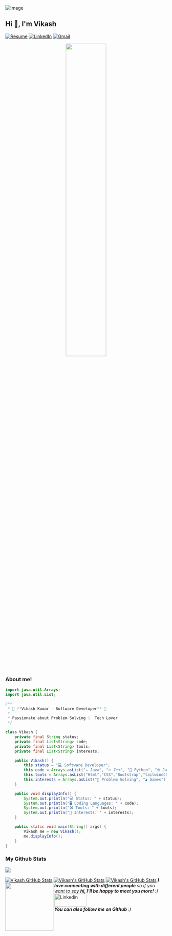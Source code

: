 ![image](https://user-images.githubusercontent.com/56738141/186486128-a67ee896-647f-4a1e-902d-30961b2b5c21.png)

## Hi 👋, I'm Vikash

[![Resume](https://img.shields.io/badge/Resume-290?style=for-the-badge&logo=Resume&logoColor=white)](https://drive.google.com/file/d/1vJfY_RyZxk3MnNyvUB7B-nkf20_srfU9/view?usp=sharing)
[![LinkedIn](https://img.shields.io/badge/LinkedIn-412?style=for-the-badge&logo=linkedin&logoColor=white)](https://www.linkedin.com/in/vikash-kumar-b1a0231a2/)
[![Gmail](https://img.shields.io/badge/Gmail-322?style=for-the-badge&logo=gmail&logoColor=white)](mailto:vikuvikash03@gmail.com)

<p align="center"><img align="center" src="https://media.giphy.com/media/JKo6P5QyuFkuhLlfVq/giphy.gif" width="50%"></p>



### About me!
```java
import java.util.Arrays;
import java.util.List;

/**
 * 🚀 **Vikash Kumar - Software Developer** 🚀
 * 
 * Passionate about Problem Solving |  Tech Lover
 */

class Vikash {
    private final String status;
    private final List<String> code;
    private final List<String> tools;
    private final List<String> interests;

    public Vikash() {
        this.status = "💻 Software Developer";
        this.code = Arrays.asList("☕ Java", "🔥 C++", "🐍 Python", "🌐 JavaScript", "🛢 MySQL");
        this.tools = Arrays.asList("Html","CSS","Bootstrap","tailwindCSS", "⚛ React", "🌿 Node.js", "🎛 Redux", "🚀 Express.js", "📦 MongoDB");
        this.interests = Arrays.asList("🧠 Problem Solving", "♟ Games");
    }

    public void displayInfo() {
        System.out.println("💻 Status: " + status);
        System.out.println("🖥️ Coding Languages: " + code);
        System.out.println("🛠 Tools: " + tools);
        System.out.println("🎯 Interests: " + interests);
    }

    public static void main(String[] args) {
        Vikash me = new Vikash();
        me.displayInfo();
    }
}


```
 
### My Github Stats

![](https://komarev.com/ghpvc/?username=vikash032002&color=blueviolet)



<a href="https://github.com/vikash032002/vikash032002">
  <img align="center" src="https://github-readme-stats.vercel.app/api/top-langs/?username=vikash032002&&show_icons=true&theme=gotham" alt="Vikash GitHub Stats" />
</a>
<a href="https://github.com/vikash032002/vikash032002">
    <img align="center" src="https://github-readme-stats.vercel.app/api?username=vikash032002&show_icons=true&theme=gotham" alt="Vikash's GitHub Stats">
</a>
<a href="https://github.com/vikash032002/vikash032002">
    <img align="center" src="https://github-readme-streak-stats.herokuapp.com/?user=vikash032002&show_icons=true&theme=gotham" alt="Vikash's GitHub Stats">
</a>
<img align='left' src="https://media.giphy.com/media/LnQjpWaON8nhr21vNW/giphy.gif" width="150"><em><b>I love connecting with different people</b> so if you want to say <b>hi, I'll be happy to meet you more!</b> :)</em>
<br/>
<a href="https://www.linkedin.com/in/vikash-kumar-b1a0231a2/" title="linkedin"><img src="https://github.com/get-icon/geticon/raw/master/icons/linkedin.svg" alt="Linkedin" width="100px" height="40px"></a>
<br/>
<em><b>You can also follow me on Github</b> :)</em>
